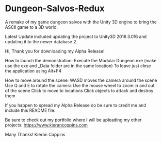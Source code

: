 # Dungeon-Salvos-Redux
A remake of my game dungeon salvos with the Unity 3D engine to bring the ASCII game to a 3D world.

Latest Update included updating the project to Unity3D 2019.3.0f6 and updating it to the newer database 2.

Hi, Thank you for downloading my Alpha Release!

How to launch the demonstration:
	Execute the Modular Dungeon.exe (make use the exe and _Data folder are in the same location)
	To leave just close the application using Alt+F4

How to move around the scene:
	WASD moves the camera around the scene
	Use Q and E to rotate the camera
	Use the mouse wheel to zoom in and out of the scene
	Click to move to locations
	Click objects to attack and destroy them

If you happen to spread my Alpha Release do be sure to credit me and include this README file.

Be sure to check out my portfolio where I will be uploading my other projects:
https://www.kierancoppins.com

Many Thanks!
Kieran Coppins
